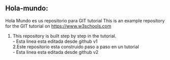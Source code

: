 ## Hola-mundo:
  Hola Mundo es us repositorio para GIT tutorial
  This is an example repository for the GIT tutorial on https://www.w3schools.com
  
  1. This repository is built step by step in the tutorial.  
    - Esta linea esta editada desde github v1  
  2.Este repositorio esta construido paso a paso en un tutorial  
    - Esta linea esta editada desde github v2  

